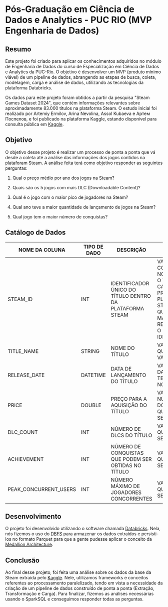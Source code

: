 # Pós-Graduação em Ciência de Dados e Analytics - PUC RIO (MVP Engenharia de Dados)

## Resumo

Este projeto foi criado para aplicar os conhecimentos adquiridos no módulo de Engenharia de Dados do curso de Especialização em Ciência de Dados e Analytics da PUC-Rio. O objetivo é desenvolver um MVP (produto mínimo viável) de um pipeline de dados, abrangendo as etapas de busca, coleta, modelagem, carga e análise de dados, utilizando as tecnologias da plataforma Databricks.

Os dados para este projeto foram obtidos a partir da pesquisa "Steam Games Dataset 2024", que contém informações relevantes sobre aproximadamente 83.000 títulos na plataforma Steam. O estudo inicial foi realizado por Artemiy Ermilov, Arina Nevolina, Assol Kubaeva e Артем Поспелов, e foi publicado na plataforma Kaggle, estando disponível para consulta pública em [Kaggle](https://www.kaggle.com/datasets/artermiloff/steam-games-dataset).

## Objetivo

O objetivo desse projeto é realizar um processo de ponta a ponta que vá desde a coleta até a análise das informações dos jogos contidos na plataforam Steam. A análise feita terá como objetivo responder as seguintes perguntas:

1) Qual o preço médio por ano dos jogos na Steam?

2) Quais são os 5 jogos com mais DLC (Downloadable Content)?

3) Qual é o jogo com o maior pico de jogadores na Steam?

4) Qual ano teve a maior quantidade de lançamento de jogos na Steam?

5) Qual jogo tem o maior número de conquistas?

## Catálogo de Dados

| NOME DA COLUNA  | TIPO DE DADO | DESCRIÇÃO | VALORES ACEITÁVEIS |
| ------------- | ------------- | ------------- | ------------- |
| STEAM_ID  | INT | IDENTIFICADOR ÚNICO DO TÍTULO DENTRO DA PLATAFORMA STEAM | VALOR INTEIRO COMEÇANDO NO 0 E INDO ATÉ O TAMANHO DO CATÁLOGO DE PRODUTOS DA PLATAFORMA STEAM, SEM QUE HAJA 2 OU MAIS TÍTULOS REFERENCIANDO O MESMO IDENTIFICADOR. |
| TITLE_NAME | STRING | NOME DO TÍTULO | VALOR TEXTO QUE NÃO SEJA VAZIO. |
| RELEASE_DATE | DATETIME | DATA DE LANÇAMENTO DO TÍTULO | VALOR DO TIPO DATA QUE NÃO TENHA DATAS NO FUTURO. |
| PRICE | DOUBLE | PREÇO PARA A AQUISIÇÃO DO TÍTULO | VALOR NÚMERICO EM DÓLARES (USD) QUE NÃO PODE SER NEGATIVO. |
| DLC_COUNT | INT | NÚMERO DE DLCS DO TÍTULO | VALOR INTEIRO QUE NÃO PODE SER NEGATIVO. |
| ACHIEVEMENT | INT | NÚMERO DE CONQUISTAS QUE PODEM SER OBTIDAS NO TÍTULO | VALOR INTEIRO QUE NÃO PODE SER NEGATIVO. |
| PEAK_CONCURRENT_USERS | INT | NÚMERO MÁXIMO DE JOGADORES CONCORRENTES | VALOR INTEIRO QUE NÃO PODE SER NEGATIVO. |

## Desenvolvimento

O projeto foi desenvolvido utilizando o software chamada [Databricks](https://www.databricks.com/br). Nela, nós fizemos o uso do [DBFS](https://docs.databricks.com/user-guide/dbfs-databricks-file-system.html) para armazenar os dados extraídos e persisti-los no formato Parquet para que a gente pudesse aplicar o conceito da [Medallion Architecture](https://www.databricks.com/glossary/medallion-architecture).

## Conclusão

Ao final desse projeto, foi feita uma análise sobre os dados da base da Steam extraída pelo [Kaggle](https://www.kaggle.com/datasets/artermiloff/steam-games-dataset). Nele, utilizamos frameworks e conceitos referentes ao processamento paralelizado, tendo em vista a necessidade da criação de um pipeline de dados construído de ponta a ponta (Extração, Transformação e Carga). Para finalizar, fizemos as análises necessárias usando o SparkSQL e conseguimos responder todas as perguntas.